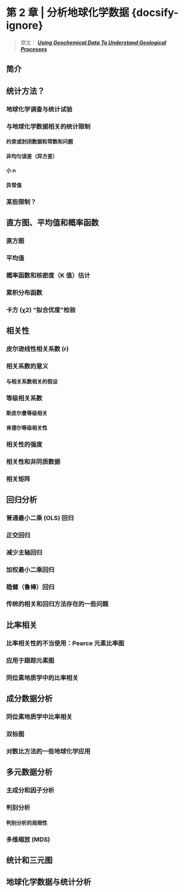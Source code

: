 # 第 2 章 | 分析地球化学数据 {docsify-ignore}

> 原文： [**_Using Geochemical Data To Understand Geological Processes_**](https://doi.org/10.1017/9781108777834 "利用地化数据原文链接")

## 简介

## 统计方法？

### 地球化学调查与统计试验

### 与地球化学数据相关的统计限制

#### 约束或封闭数据和常数和问题

#### 非均匀误差（异方差）

#### 小 n

#### 异常值

### 某些限制？

## 直方图、平均值和概率函数

### 直方图

### 平均值

### 概率函数和核密度（K 值）估计

### 累积分布函数

### 卡方 (χ2) “拟合优度”检验

## 相关性

### 皮尔逊线性相关系数 (r)

### 相关系数的意义

#### 与相关系数相关的假设

### 等级相关系数

#### 斯皮尔曼等级相关

#### 肯德尔等级相关性

### 相关性的强度

### 相关性和非同质数据

### 相关矩阵

## 回归分析

### 普通最小二乘 (OLS) 回归

### 正交回归

### 减少主轴回归

### 加权最小二乘回归

### 稳健（鲁棒）回归

### 传统的相关和回归方法存在的一些问题

## 比率相关

### 比率相关性的不当使用：Pearce 元素比率图

### 应用于跟踪元素图

### 同位素地质学中的比率相关

## 成分数据分析

### 同位素地质学中比率相关

### 双标图

### 对数比方法的一些地球化学应用

## 多元数据分析

### 主成分和因子分析

### 判别分析

#### 判别分析的局限性

### 多维缩放 (MDS)

## 统计和三元图

## 地球化学数据与统计分析
